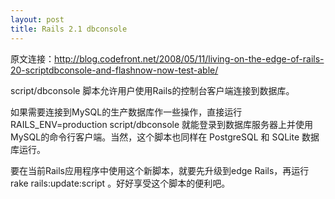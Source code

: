 ```yaml
--- 
layout: post
title: Rails 2.1 dbconsole
---
```

原文连接：http://blog.codefront.net/2008/05/11/living-on-the-edge-of-rails-20-scriptdbconsole-and-flashnow-now-test-able/

script/dbconsole 脚本允许用户使用Rails的控制台客户端连接到数据库。

如果需要连接到MySQL的生产数据库作一些操作，直接运行 RAILS_ENV=production script/dbconsole 就能登录到数据库服务器上并使用MySQL的命令行客户端。当然，这个脚本也同样在 PostgreSQL 和 SQLite 数据库运行。

要在当前Rails应用程序中使用这个新脚本，就要先升级到edge Rails，再运行 rake rails:update:script 。好好享受这个脚本的便利吧。

